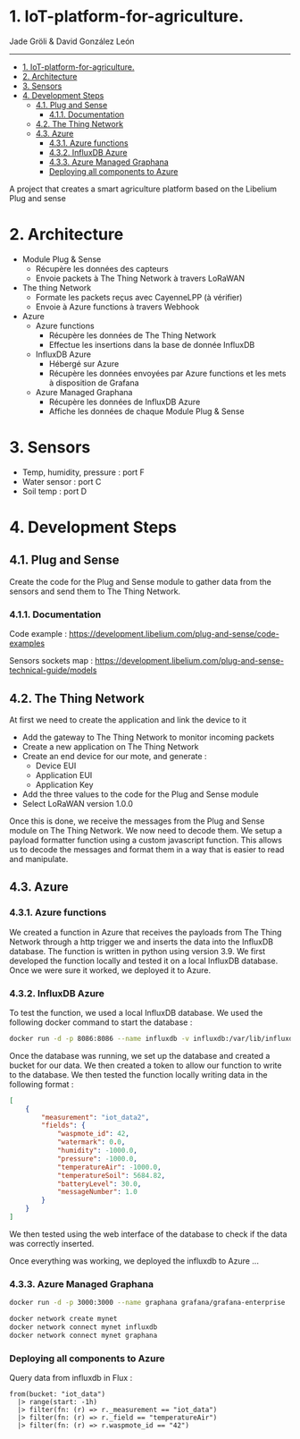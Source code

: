 # 1. IoT-platform-for-agriculture.

Jade Gröli & David González León

---

- [1. IoT-platform-for-agriculture.](#1-iot-platform-for-agriculture)
- [2. Architecture](#2-architecture)
- [3. Sensors](#3-sensors)
- [4. Development Steps](#4-development-steps)
  - [4.1. Plug and Sense](#41-plug-and-sense)
    - [4.1.1. Documentation](#411-documentation)
  - [4.2. The Thing Network](#42-the-thing-network)
  - [4.3. Azure](#43-azure)
    - [4.3.1. Azure functions](#431-azure-functions)
    - [4.3.2. InfluxDB Azure](#432-influxdb-azure)
    - [4.3.3. Azure Managed Graphana](#433-azure-managed-graphana)
    - [Deploying all components to Azure](#deploying-all-components-to-azure)

A project that creates a smart agriculture platform based on the Libelium Plug and sense

# 2. Architecture

-   Module Plug & Sense
    -   Récupère les données des capteurs
    -   Envoie packets à The Thing Network à travers LoRaWAN
-   The thing Network
    -   Formate les packets reçus avec CayenneLPP (à vérifier)
    -   Envoie à Azure functions à travers Webhook
-   Azure
    -   Azure functions
        -   Récupère les données de The Thing Network
        -   Effectue les insertions dans la base de donnée InfluxDB
    -   InfluxDB Azure
        -   Hébergé sur Azure
        -   Récupère les données envoyées par Azure functions et les mets à disposition de Grafana
    -   Azure Managed Graphana
        -   Récupère les données de InfluxDB Azure
        -   Affiche les données de chaque Module Plug & Sense

# 3. Sensors

-   Temp, humidity, pressure : port F
-   Water sensor : port C
-   Soil temp : port D

# 4. Development Steps

## 4.1. Plug and Sense

Create the code for the Plug and Sense module to gather data from the sensors and send them to The Thing Network.

### 4.1.1. Documentation

Code example : https://development.libelium.com/plug-and-sense/code-examples

Sensors sockets map : https://development.libelium.com/plug-and-sense-technical-guide/models

## 4.2. The Thing Network

At first we need to create the application and link the device to it

-   Add the gateway to The Thing Network to monitor incoming packets
-   Create a new application on The Thing Network
-   Create an end device for our mote, and generate :
    -   Device EUI
    -   Application EUI
    -   Application Key
-   Add the three values to the code for the Plug and Sense module
-   Select LoRaWAN version 1.0.0

Once this is done, we receive the messages from the Plug and Sense module on The Thing Network. We now need to decode them. We setup a payload formatter function using a custom javascript function. This allows us to decode the messages and format them in a way that is easier to read and manipulate.

## 4.3. Azure

### 4.3.1. Azure functions

We created a function in Azure that receives the payloads from The Thing Network through a http trigger we and inserts the data into the InfluxDB database. The function is written in python using version 3.9. We first developed the function locally and tested it on a local InfluxDB database. Once we were sure it worked, we deployed it to Azure.

### 4.3.2. InfluxDB Azure

To test the function, we used a local InfluxDB database. We used the following docker command to start the database :

```bash
docker run -d -p 8086:8086 --name influxdb -v influxdb:/var/lib/influxdb influxdb
```

Once the database was running, we set up the database and created a bucket for our data. We then created a token to allow our function to write to the database. We then tested the function locally writing data in the following format :

```json
[
    {
        "measurement": "iot_data2",
        "fields": {
            "waspmote_id": 42,
            "watermark": 0.0,
            "humidity": -1000.0,
            "pressure": -1000.0,
            "temperatureAir": -1000.0,
            "temperatureSoil": 5684.82,
            "batteryLevel": 30.0,
            "messageNumber": 1.0
        }
    }
]
```

We then tested using the web interface of the database to check if the data was correctly inserted.

Once everything was working, we deployed the influxdb to Azure ...

### 4.3.3. Azure Managed Graphana

```bash
docker run -d -p 3000:3000 --name graphana grafana/grafana-enterprise
```

```bash
docker network create mynet
docker network connect mynet influxdb
docker network connect mynet graphana
```

### Deploying all components to Azure

Query data from influxdb in Flux :

```flux
from(bucket: "iot_data")
  |> range(start: -1h)
  |> filter(fn: (r) => r._measurement == "iot_data")
  |> filter(fn: (r) => r._field == "temperatureAir")
  |> filter(fn: (r) => r.waspmote_id == "42")
```

```flux

```
